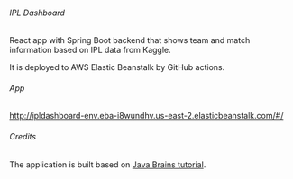 ###### IPL Dashboard
React app with Spring Boot backend that shows team and match information based on IPL data from Kaggle. 

It is deployed to AWS Elastic Beanstalk by GitHub actions.

###### App 
http://ipldashboard-env.eba-i8wundhv.us-east-2.elasticbeanstalk.com/#/

###### Credits
The application is built based on [Java Brains tutorial](https://www.youtube.com/watch?v=aL1oP4GJR7M&list=PLqq-6Pq4lTTa8V613TZhGq4o8hSgkMGQ0).
